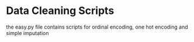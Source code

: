 # Data Cleaning Scripts
the easy.py file contains scripts for ordinal encoding, one hot encoding and simple imputation
